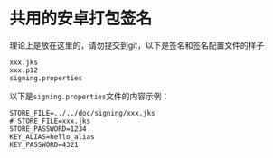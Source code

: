 # 共用的安卓打包签名

理论上是放在这里的，请勿提交到git，以下是签名和签名配置文件的样子

```text
xxx.jks
xxx.p12
signing.properties
```

以下是`signing.properties`文件的内容示例：

```text
STORE_FILE=../../doc/signing/xxx.jks
# STORE_FILE=xxx.jks
STORE_PASSWORD=1234
KEY_ALIAS=hello_alias
KEY_PASSWORD=4321
```

